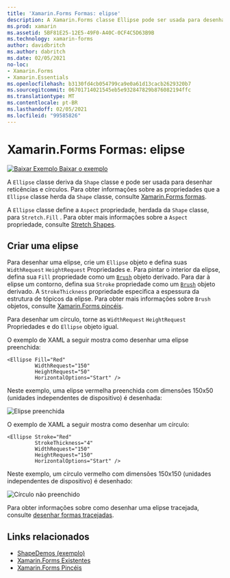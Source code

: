 ```yaml
---
title: 'Xamarin.Forms Formas: elipse'
description: A Xamarin.Forms classe Ellipse pode ser usada para desenhar reticências e círculos.
ms.prod: xamarin
ms.assetid: 5BF81E25-12E5-49F0-A40C-0CF4C5D63B9B
ms.technology: xamarin-forms
author: davidbritch
ms.author: dabritch
ms.date: 02/05/2021
no-loc:
- Xamarin.Forms
- Xamarin.Essentials
ms.openlocfilehash: b3130fd4cb054799ca9e0a61d13cacb2629320b7
ms.sourcegitcommit: 06701714021545eb5e932847829b876082194ffc
ms.translationtype: MT
ms.contentlocale: pt-BR
ms.lasthandoff: 02/05/2021
ms.locfileid: "99585826"
---
```

# <a name="xamarinforms-shapes-ellipse"></a>Xamarin.Forms Formas: elipse

[![Baixar Exemplo](~/media/shared/download.png) Baixar o exemplo](/samples/xamarin/xamarin-forms-samples/userinterface-shapesdemos/)

A `Ellipse` classe deriva da `Shape` classe e pode ser usada para desenhar reticências e círculos. Para obter informações sobre as propriedades que a `Ellipse` classe herda da `Shape` classe, consulte [ Xamarin.Forms formas](index.md).

A `Ellipse` classe define a `Aspect` propriedade, herdada da `Shape` classe, para `Stretch.Fill` . Para obter mais informações sobre a `Aspect` propriedade, consulte [Stretch Shapes](index.md#stretch-shapes).

## <a name="create-an-ellipse"></a>Criar uma elipse

Para desenhar uma elipse, crie um `Ellipse` objeto e defina suas `WidthRequest` `HeightRequest` Propriedades e. Para pintar o interior da elipse, defina sua `Fill` propriedade como um [`Brush`](xref:Xamarin.Forms.Brush) objeto derivado. Para dar à elipse um contorno, defina sua `Stroke` propriedade como um [`Brush`](xref:Xamarin.Forms.Brush) objeto derivado. A `StrokeThickness` propriedade especifica a espessura da estrutura de tópicos da elipse. Para obter mais informações sobre `Brush` objetos, consulte [ Xamarin.Forms pincéis](~/xamarin-forms/user-interface/brushes/index.md).

Para desenhar um círculo, torne as `WidthRequest` `HeightRequest` Propriedades e do `Ellipse` objeto igual.

O exemplo de XAML a seguir mostra como desenhar uma elipse preenchida:

```xaml
<Ellipse Fill="Red"
         WidthRequest="150"
         HeightRequest="50"
         HorizontalOptions="Start" />
```

Neste exemplo, uma elipse vermelha preenchida com dimensões 150x50 (unidades independentes de dispositivo) é desenhada:

![Elipse preenchida](ellipse-images/filled.png "Elipse preenchida")

O exemplo de XAML a seguir mostra como desenhar um círculo:

```xaml
<Ellipse Stroke="Red"
         StrokeThickness="4"
         WidthRequest="150"
         HeightRequest="150"
         HorizontalOptions="Start" />
```

Neste exemplo, um círculo vermelho com dimensões 150x150 (unidades independentes de dispositivo) é desenhado:

![Círculo não preenchido](ellipse-images/circle.png "Circle")

Para obter informações sobre como desenhar uma elipse tracejada, consulte [desenhar formas tracejadas](index.md#draw-dashed-shapes).

## <a name="related-links"></a>Links relacionados

- [ShapeDemos (exemplo)](/samples/xamarin/xamarin-forms-samples/userinterface-shapesdemos/)
- [Xamarin.Forms Existentes](index.md)
- [Xamarin.Forms Pincéis](~/xamarin-forms/user-interface/brushes/index.md)

